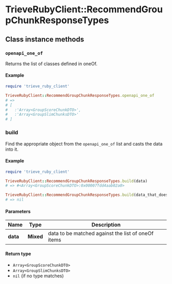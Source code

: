 # TrieveRubyClient::RecommendGroupChunkResponseTypes

## Class instance methods

### `openapi_one_of`

Returns the list of classes defined in oneOf.

#### Example

```ruby
require 'trieve_ruby_client'

TrieveRubyClient::RecommendGroupChunkResponseTypes.openapi_one_of
# =>
# [
#   :'Array<GroupScoreChunkDTO>',
#   :'Array<GroupSlimChunksDTO>'
# ]
```

### build

Find the appropriate object from the `openapi_one_of` list and casts the data into it.

#### Example

```ruby
require 'trieve_ruby_client'

TrieveRubyClient::RecommendGroupChunkResponseTypes.build(data)
# => #<Array<GroupScoreChunkDTO>:0x00007fdd4aab02a0>

TrieveRubyClient::RecommendGroupChunkResponseTypes.build(data_that_doesnt_match)
# => nil
```

#### Parameters

| Name | Type | Description |
| ---- | ---- | ----------- |
| **data** | **Mixed** | data to be matched against the list of oneOf items |

#### Return type

- `Array<GroupScoreChunkDTO>`
- `Array<GroupSlimChunksDTO>`
- `nil` (if no type matches)

